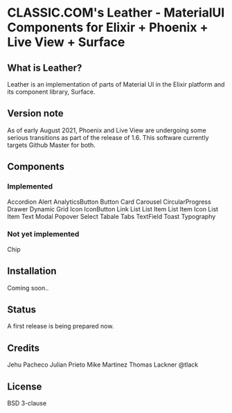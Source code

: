 # CLASSIC.COM's Leather - MaterialUI Components for Elixir + Phoenix + Live View + Surface

## What is Leather?

Leather is an implementation of parts of Material UI in the Elixir platform and its component library, Surface.

## Version note

As of early August 2021, Phoenix and Live View are undergoing some serious transitions as part of the release of 1.6. This software currently targets Github Master for both.

## Components

### Implemented 

Accordion
Alert
AnalyticsButton
Button
Card
Carousel
CircularProgress
Drawer
Dynamic
Grid
Icon
IconButton
Link
List
List Item
List Item Icon
List Item Text
Modal
Popover
Select
Tabale
Tabs
TextField
Toast
Typography

### Not yet implemented

Chip

## Installation

Coming soon..

## Status

A first release is being prepared now.

## Credits

Jehu Pacheco
Julian Prieto
Mike Martinez
Thomas Lackner @tlack

## License

BSD 3-clause

